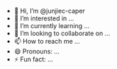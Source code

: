 - 👋 Hi, I’m @junjiec-caper
- 👀 I’m interested in ...
- 🌱 I’m currently learning ...
- 💞️ I’m looking to collaborate on ...
- 📫 How to reach me ...
- 😄 Pronouns: ...
- ⚡ Fun fact: ...

<!---
junjiec-caper/junjiec-caper is a ✨ special ✨ repository because its `README.md` (this file) appears on your GitHub profile.
You can click the Preview link to take a look at your changes.
--->
